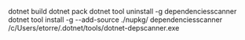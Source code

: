 dotnet build
dotnet pack
dotnet tool uninstall -g dependenciesscanner
dotnet tool install  -g --add-source ./nupkg/ dependenciesscanner
/c/Users/etorre/.dotnet/tools/dotnet-depscanner.exe 

